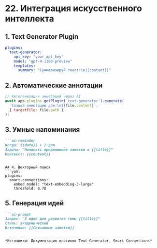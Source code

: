 # 22. Интеграция искусственного интеллекта

## 1. Text Generator Plugin
```yaml
plugins:
  text-generator:
    api_key: "your_api_key"
    model: "gpt-4-1106-preview"
    templates:
      summary: "Суммаризируй текст:\n{{content}}"
```

## 2. Автоматические аннотации
```javascript
// Автогенерация аннотаций через AI
await app.plugins.getPlugin('text-generator').generate(
  `Создай аннотацию для:\n${file.content}`,
  { targetFile: file.path }
);
```

## 3. Умные напоминания
```markdown
```ai-reminder
Когда: {{date}} + 2 дня
Задача: "Написать продолжение заметки о {{title}}"
Контекст: {{content}}
```
```

## 4. Векторный поиск
```yaml
plugins:
  smart-connections:
    embed_model: "text-embedding-3-large"
    threshold: 0.78
```

## 5. Генерация идей
```markdown
```ai-prompt
Запрос: "5 идей для развития темы {{title}}"
Стиль: академический
Источники: [[Связанные заметки]]
```
```

*Источники: Документация плагинов Text Generator, Smart Connections*